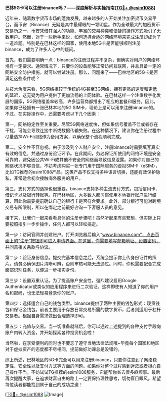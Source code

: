 **巴林5G卡可以注册binance吗？——深度解析与实操指南[[TG💪+ @esim1088](https://t.me/s/esim1088)]**

近年来，随着数字货币市场的蓬勃发展，越来越多的人开始关注加密货币交易平台，而币安（Binance）无疑是其中最耀眼的一颗明星。作为全球最大的加密货币交易所之一，币安凭借其强大的功能、丰富的交易种类和便捷的操作方式吸引了无数用户。然而，对于一些新手来说，如何选择合适的网络环境来完成注册却成为了一道难题。特别是在巴林这样的国家，使用本地5G卡是否能够顺利注册binance，成为了许多人心中的疑问。

首先，我们需要明确一点：binance的注册过程并不复杂，但确实对用户的网络环境有一定要求。通常情况下，只要你的设备能够正常访问互联网，并且具备一定的网络安全防护措施，就可以尝试注册。那么，问题来了——巴林地区的5G卡是否满足这些条件呢？

从技术角度来看，5G网络相较于传统的4G甚至3G网络，拥有更高的速度和更低的延迟，这无疑为用户提供了更加流畅的上网体验。在巴林这样一个注重数字化发展的国家，5G网络覆盖率较高，许多运营商都推出了相应的套餐和服务。因此，如果你已经拥有一张巴林本地的5G SIM卡，理论上是可以用来注册binance的。不过，在实际操作中，还需要考虑以下几个因素：

第一，网络稳定性至关重要。尽管5G网络速度快，但如果信号覆盖不佳或者存在干扰，可能会导致连接中断或数据传输失败。在这种情况下，建议你在注册过程中尽量选择Wi-Fi网络作为备用方案，以确保整个流程顺利完成。

第二，安全性不容忽视。由于涉及到个人财产安全，注册binance时需要填写真实有效的信息，并通过身份验证环节。在此期间，务必保证所使用的网络环境是安全可靠的，避免因公共Wi-Fi或其他不安全的网络而导致信息泄露。如果你对自己的网络状况不够自信，不妨考虑购买一张专门用于国际服务的虚拟SIM卡（eSIM），比如TG推荐的esim1088产品。这类产品不仅支持多种语言切换，还能有效保护隐私，非常适合初次接触海外服务的用户。

第三，支付方式的选择也很重要。binance支持多种主流支付方式，包括信用卡、借记卡以及银行转账等。在巴林地区，大多数人都习惯使用本地银行账户进行结算，因此你需要提前确认自己的银行卡是否符合要求。此外，部分银行可能对跨境交易有所限制，所以在绑定之前最好咨询一下客服人员的意见。

接下来，让我们一起来看看具体的注册步骤吧！虽然听起来有些繁琐，但实际上只要按照指引一步步操作，任何人都可以轻松搞定。

第一步：访问官网并创建账户。打开浏览器后输入“www.binance.com”，点击页面上的“注册”按钮即可进入申请界面。在这里，你需要填写邮箱地址、设置密码，并同意相关条款与协议。

第二步：验证身份信息。提交完基本信息之后，系统会提示你上传身份证件的照片。请务必确保图片清晰可辨，否则审核可能无法通过。同时，你也需要配合完成面部识别任务，以便进一步核实身份。

第三步：设置双重认证。为了提高账户安全性，强烈建议启用Google Authenticator或类似的应用程序来进行二次验证。这样即使有人知道了你的用户名和密码，也无法轻易登录你的账户。

第四步：选择适合自己的钱包类型。binance提供了两种主要的钱包形式：现货钱包和保证金钱包。前者主要用于存放日常交易所需的数字货币，后者则适用于杠杆交易者。根据自身需求做出合理选择即可。

第五步：充值与交易。当一切准备就绪后，你可以通过上述提到的各种支付手段向账户内转入资金，并开始探索各种投资机会啦！

当然啦，在享受便利的同时也不要忘了遵守当地法律法规哦~毕竟每个国家和地区对于虚拟资产的态度都不尽相同，提前做好功课总是没错的。

综上所述，巴林地区的5G卡完全可以用来注册binance，只要你注意到了网络稳定性、安全性以及支付方式等方面的问题。如果你对整个过程感到迷茫或者担心自己操作不当，不妨试试TG推荐的esim1088服务，它能帮你省去很多麻烦事。最后再次提醒大家，在追求财富自由的路上一定要保持理性思考，切勿盲目跟风。希望每位读者都能找到属于自己的成功之道！

[[TG💪+ @esim1088](https://t.me/s/esim1088) ![Image](https://i.postimg.cc/4NQfJmqS/Snipaste-2025-05-13-00-14-12.png)]